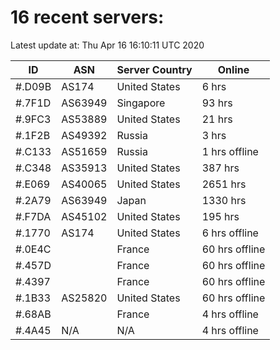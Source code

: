 # 16 recent servers:

Latest update at: Thu Apr 16 16:10:11 UTC 2020

| ID | ASN | Server Country | Online |
| -- | --- | -------------- | ------ |
| #.D09B | AS174 | United States | 6 hrs |
| #.7F1D | AS63949 | Singapore | 93 hrs |
| #.9FC3 | AS53889 | United States | 21 hrs |
| #.1F2B | AS49392 | Russia | 3 hrs |
| #.C133 | AS51659 | Russia | 1 hrs offline |
| #.C348 | AS35913 | United States | 387 hrs |
| #.E069 | AS40065 | United States | 2651 hrs |
| #.2A79 | AS63949 | Japan | 1330 hrs |
| #.F7DA | AS45102 | United States | 195 hrs |
| #.1770 | AS174 | United States | 6 hrs offline |
| #.0E4C |  | France | 60 hrs offline |
| #.457D |  | France | 60 hrs offline |
| #.4397 |  | France | 60 hrs offline |
| #.1B33 | AS25820 | United States | 60 hrs offline |
| #.68AB |  | France | 4 hrs offline |
| #.4A45 | N/A | N/A | 4 hrs offline |


